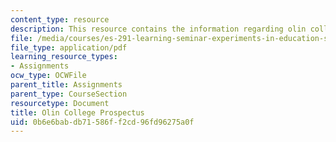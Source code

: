 ```yaml
---
content_type: resource
description: This resource contains the information regarding olin college prospectus.
file: /media/courses/es-291-learning-seminar-experiments-in-education-spring-2003/0b6e6babdb71586ff2cd96fd96275a0f_MITES_291S03_7a_olin.pdf
file_type: application/pdf
learning_resource_types:
- Assignments
ocw_type: OCWFile
parent_title: Assignments
parent_type: CourseSection
resourcetype: Document
title: Olin College Prospectus
uid: 0b6e6bab-db71-586f-f2cd-96fd96275a0f
---
```

